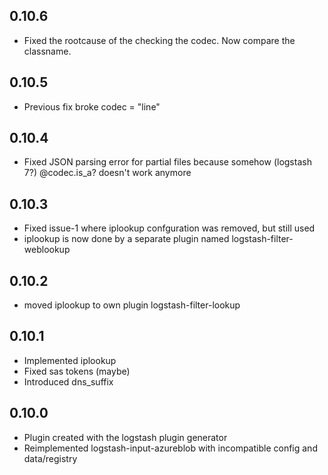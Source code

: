 ## 0.10.6
  - Fixed the rootcause of the checking the codec. Now compare the classname.

## 0.10.5
  - Previous fix broke codec = "line"

## 0.10.4
  - Fixed JSON parsing error for partial files because somehow (logstash 7?) @codec.is_a? doesn't work anymore

## 0.10.3
  - Fixed issue-1 where iplookup confguration was removed, but still used 
  - iplookup is now done by a separate plugin named logstash-filter-weblookup

## 0.10.2
  - moved iplookup to own plugin logstash-filter-lookup

## 0.10.1
  - Implemented iplookup
  - Fixed sas tokens (maybe)
  - Introduced dns_suffix

## 0.10.0
  - Plugin created with the logstash plugin generator
  - Reimplemented logstash-input-azureblob with incompatible config and data/registry
